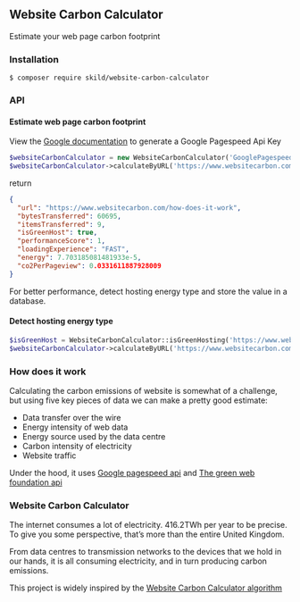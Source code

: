 ## Website Carbon Calculator

Estimate your web page carbon footprint

### Installation

```shell
$ composer require skild/website-carbon-calculator
```

### API

#### Estimate web page carbon footprint

View the [Google documentation](https://developers.google.com/speed/docs/insights/v5/get-started#APIKey) to generate a Google Pagespeed Api Key

```php
$websiteCarbonCalculator = new WebsiteCarbonCalculator('GooglePagespeedApiKey');
$websiteCarbonCalculator->calculateByURL('https://www.websitecarbon.com/how-does-it-work/')
```

return

```json
{
  "url": "https://www.websitecarbon.com/how-does-it-work",
  "bytesTransferred": 60695,
  "itemsTransferred": 9,
  "isGreenHost": true,
  "performanceScore": 1,
  "loadingExperience": "FAST",
  "energy": 7.703185081481933e-5,
  "co2PerPageview": 0.0331611887928009
}
```

For better performance, detect hosting energy type and store the value in a database.

#### Detect hosting energy type

```php
$isGreenHost = WebsiteCarbonCalculator::isGreenHosting('https://www.websitecarbon.com')
$websiteCarbonCalculator->calculateByURL('https://www.websitecarbon.com/how-does-it-work/', ['isGreenHost'=>$isGreenHost])
```

### How does it work

Calculating the carbon emissions of website is somewhat of a challenge, but using five key pieces of data we can make a pretty good estimate:

- Data transfer over the wire
- Energy intensity of web data
- Energy source used by the data centre
- Carbon intensity of electricity
- Website traffic

Under the hood, it uses [Google pagespeed api](https://developers.google.com/speed/docs/insights/v5/get-started) and [The green web foundation api](https://www.thegreenwebfoundation.org/green-web-check/)

### Website Carbon Calculator

The internet consumes a lot of electricity. 416.2TWh per year to be precise. To give you some perspective, that’s more than the entire United Kingdom.

From data centres to transmission networks to the devices that we hold in our hands, it is all consuming electricity, and in turn producing carbon emissions.

This project is widely inspired by the [Website Carbon Calculator algorithm](https://gitlab.com/wholegrain/carbon-api-2-0)